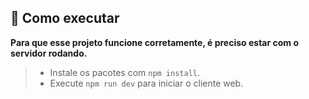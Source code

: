 ## 🚀 Como executar

**Para que esse projeto funcione corretamente, é preciso estar com o servidor rodando.**

>- Instale os pacotes com `npm install`.
>- Execute `npm run dev` para iniciar o cliente web.